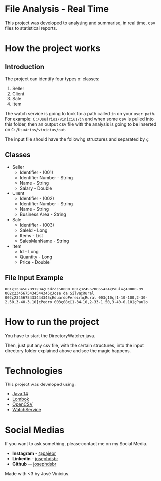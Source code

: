 # File Analysis - Real Time

This project was developed to analysing and summarise, in real time, csv files to statistical reports.

# How the project works

## Introduction

The project can identify four types of classes: 

1. Seller
2. Client
3. Sale
4. Item

The watch service is going to look for a path called ``in`` on your ``user path``. For example:
``C:/Usuários/vinicius/in`` and when some csv is pulled into this folder, then an output csv file with 
the analysis is going to be inserted on ```C:/Usuários/vinicius/out```.

The input file should have the following structures and separated by ``ç``:

## Classes

* Seller
    - Identifier - (001)
    - Identifier Number - String
    - Name - String
    - Salary - Double
* Client
    - Identifier - (002)
    - Identifier Number - String
    - Name - String
    - Business Area - String
* Sale
    - Identifier - (003)
    - SaleId - Long
    - Items - List<Items>
    - SalesManName - String
* Item
    - Id - Long
    - Quantity - Long
    - Price - Double

## File Input Example

``
001ç1234567891234çPedroç50000
001ç3245678865434çPauloç40000.99
002ç2345675434544345çJose da SilvaçRural
002ç2345675433444345çEduardoPereiraçRural
003ç10ç[1-10-100,2-30-2.50,3-40-3.10]çPedro
003ç08ç[1-34-10,2-33-1.50,3-40-0.10]çPaulo
``

# How to run the project

You have to start the DirectoryWatcher.java.

Then, just put any csv file, with the certain structures, into the input directory folder explained above and see the magic happens.

# Technologies

This project was developed using:
 * [Java 14](https://openjdk.java.net/projects/jdk/14/)
 * [Lombok](https://projectlombok.org/)
 * [OpenCSV](http://opencsv.sourceforge.net/)
 * [WatchService](https://docs.oracle.com/javase/7/docs/api/java/nio/file/WatchService.html)
 
 # Social Medias
 
 If you want to ask something, please contact me on my Social Media.
 * **Instagram** - [@pajebr](https://www.instagram.com/pajebr/)
 * **Linkedin** - [josephdsbr](https://www.linkedin.com/in/josephdsbr)
 * **Github** -- [josephdsbr](https://github.com/josephdsbr)
 
 Made with <3 by José Vinícius.